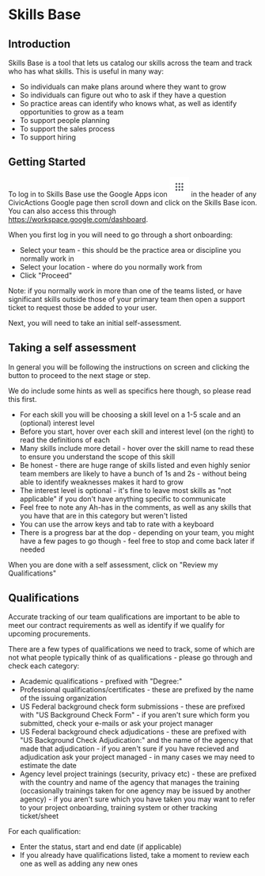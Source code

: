 # Skills Base

## Introduction

Skills Base is a tool that lets us catalog our skills across the team and track who has what skills. This is useful in many way:

* So individuals can make plans around where they want to grow
* So individuals can figure out who to ask if they have a question
* So practice areas can identify who knows what, as well as identify opportunities to grow as a team
* To support people planning
* To support the sales process
* To support hiring

## Getting Started

To log in to Skills Base use the Google Apps icon ![Google Apps icon](../../images/gsuite.png) in the header of any CivicActions Google page then scroll down and click on the Skills Base icon. You can also access this through https://workspace.google.com/dashboard.

When you first log in you will need to go through a short onboarding:

* Select your team - this should be the practice area or discipline you normally work in
* Select your location - where do you normally work from
* Click "Proceed"

Note: if you normally work in more than one of the teams listed, or have significant skills outside those of your primary team then open a support ticket to request those be added to your user.

Next, you will need to take an initial self-assessment.

## Taking a self assessment

In general you will be following the instructions on screen and clicking the button to proceed to the next stage or step.

We do include some hints as well as specifics here though, so please read this first.

* For each skill you will be choosing a skill level on a 1-5 scale and an (optional) interest level
* Before you start, hover over each skill and interest level (on the right) to read the definitions of each
* Many skills include more detail - hover over the skill name to read these to ensure you understand the scope of this skill
* Be honest - there are huge range of skills listed and even highly senior team members are likely to have a bunch of 1s and 2s - without being able to identify weaknesses makes it hard to grow
* The interest level is optional - it's fine to leave most skills as "not applicable" if you don't have anything specific to communicate
* Feel free to note any Ah-has in the comments, as well as any skills that you have that are in this category but weren't listed
* You can use the arrow keys and tab to rate with a keyboard
* There is a progress bar at the dop - depending on your team, you might have a few pages to go though - feel free to stop and come back later if needed

When you are done with a self assessment, click on "Review my Qualifications"

## Qualifications

Accurate tracking of our team qualifications are important to be able to meet our contract requirements as well as identify if we qualify for upcoming procurements.

There are a few types of qualifications we need to track, some of which are not what people typically think of as qualifications - please go through and check each category:

* Academic qualifications - prefixed with "Degree:"
* Professional qualifications/certificates - these are prefixed by the name of the issuing organization
* US Federal background check form submissions - these are prefixed with "US Background Check Form" - if you aren't sure which form you submitted, check your e-mails or ask your project manager
* US Federal background check adjudications - these are prefixed with "US Background Check Adjudication:" and the name of the agency that made that adjudication - if you aren't sure if you have recieved and adjudication ask your project managed - in many cases we may need to estimate the date
* Agency level project trainings (security, privacy etc) - these are prefixed with the country and name of the agency that manages the training (occasionally trainings taken for one agency may be issued by another agency) - if you aren't sure which you have taken you may want to refer to your project onboarding, training system or other tracking ticket/sheet

For each qualification:

* Enter the status, start and end date (if applicable)
* If you already have qualifications listed, take a moment to review each one as well as adding any new ones